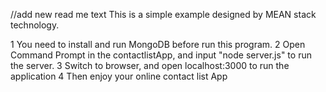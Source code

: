 //add new read me text
This is a simple example designed by MEAN stack technology.

1 You need to install and run MongoDB before run this program. 
2 Open Command Prompt in the contactlistApp, and input "node server.js" to run the server.
3 Switch to browser, and open localhost:3000 to run the application
4 Then enjoy your online contact list App
